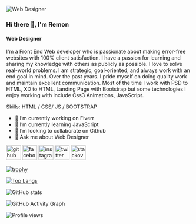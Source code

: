 ![Web Designer](https://pbs.twimg.com/profile_banners/1490741199283490817/1644328117/600x200)

### Hi there 👋, I'm Remon
#### Web Designer

I'm a Front End Web developer who is passionate about making error-free websites with 100% client satisfaction. I have a passion for learning and sharing my knowledge with others as publicly as possible. I love to solve real-world problems. I am strategic, goal-oriented, and always work with an end goal in mind. Over the past years. I pride myself on doing quality work and maintain excellent communication. Most of the time I work with PSD to HTML,  XD to HTML, Landing Page with Bootstrap but some technologies I enjoy working with include Css3 Animations, JavaScript.

Skills: HTML / CSS/ JS / BOOTSTRAP

- 🔭 I’m currently working on Fiverr 
- 🌱 I’m currently learning JavaScript 
- 👯 I’m looking to collaborate on Github 
- 💬 Ask me about Web Designer 


[<img src='https://cdn.jsdelivr.net/npm/simple-icons@3.0.1/icons/github.svg' alt='github' height='40'>](https://github.com/creativerze)  [<img src='https://cdn.jsdelivr.net/npm/simple-icons@3.0.1/icons/facebook.svg' alt='facebook' height='40'>](https://www.facebook.com/creativerze)  [<img src='https://cdn.jsdelivr.net/npm/simple-icons@3.0.1/icons/instagram.svg' alt='instagram' height='40'>](https://www.instagram.com/creativerze/)  [<img src='https://cdn.jsdelivr.net/npm/simple-icons@3.0.1/icons/twitter.svg' alt='twitter' height='40'>](https://twitter.com/creativerze)  [<img src='https://cdn.jsdelivr.net/npm/simple-icons@3.0.1/icons/stackoverflow.svg' alt='stackoverflow' height='40'>](https://stackoverflow.com/users/creativerze)  

[![trophy](https://github-profile-trophy.vercel.app/?username=creativerze)](https://github.com/ryo-ma/github-profile-trophy)

[![Top Langs](https://github-readme-stats.vercel.app/api/top-langs/?username=creativerze)](https://github.com/anuraghazra/github-readme-stats)

![GitHub stats](https://github-readme-stats.vercel.app/api?username=creativerze&show_icons=true)  

![GitHub Activity Graph](https://activity-graph.herokuapp.com/graph?username=creativerze)  

![Profile views](https://gpvc.arturio.dev/creativerze)  
